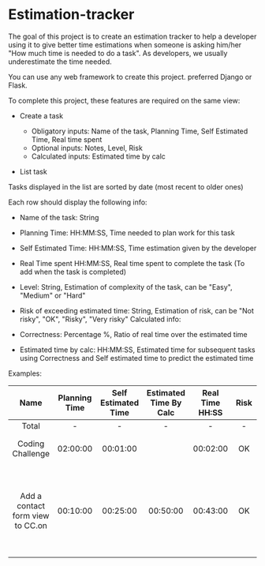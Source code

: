# Estimation-tracker
The goal of this project is to create an estimation tracker to help a developer using it to give better time estimations when someone is asking him/her "How much time is needed to do a task". As developers, we usually underestimate the time needed.

You can use any web framework to create this project. preferred Django or Flask.

To complete this project, these features are required on the same view:
- Create a task
  - Obligatory inputs: Name of the task, Planning Time, Self Estimated Time, Real time spent
  - Optional inputs: Notes, Level, Risk
  - Calculated inputs: Estimated time by calc

- List task

Tasks displayed in the list are sorted by date (most recent to older ones)

Each row should display the following info:

- Name of the task: String
- Planning Time: HH:MM:SS, Time needed to plan work for this task
- Self Estimated Time: HH:MM:SS, Time estimation given by the developer
- Real Time spent HH:MM:SS, Real time spent to complete the task (To add when the task is completed)
- Level: String, Estimation of complexity of the task, can be "Easy", "Medium" or "Hard"
- Risk of exceeding estimated time: String, Estimation of risk, can be "Not risky", "OK", "Risky", "Very risky"
Calculated info:

- Correctness: Percentage %, Ratio of real time over the estimated time
- Estimated time by calc: HH:MM:SS, Estimated time for subsequent tasks using Correctness and Self estimated time to predict the estimated time
 
Examples:

| Name |	Planning Time | Self Estimated	Time | Estimated Time By Calc | Real Time HH:SS	| Risk | Level | Correctness % | Notes |
| :---: | :---: | :---: | :---: | :---: | :---: | :---: | :---: | :---: |
| Total | - | - | - | - | - | - | 186% | - |
| Coding Challenge |	02:00:00 | 00:01:00 | | 00:02:00 | OK | Easy | 200% | Harder than expected  |
| Add a contact form view to CC.on |	00:10:00 | 00:25:00 | 00:50:00| 00:43:00 | OK | Easy | 172% | Issue about sendgrid to allow email on behalf on someone else  |
